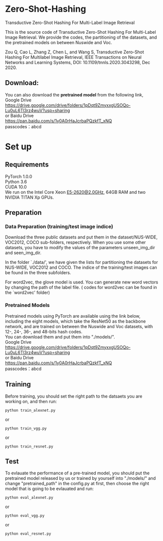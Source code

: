 # Zero-Shot-Hashing
Transductive Zero-Shot Hashing For Multi-Label Image Retrieval


This is the source code of Transductive Zero-Shot Hashing For Multi-Label Image Retrieval. We provide the codes, the partitioning of the datasets, and the pretrained models on between Nuswide and Voc.

Zou Q, Cao L, Zhang Z, Chen L, and Wang S, Transductive Zero-Shot Hashing For Multilabel Image Retrieval, IEEE Transactions on Neural Networks and Learning Systems, DOI: 10.1109/tnnls.2020.3043298, Dec 2020.


## Download:

You can also download the **pretrained model** from the following link,   
Google Drive    
https://drive.google.com/drive/folders/1pDqt9ZmyxxgUSOQo-Lu0uL6Tl3rz4wuV?usp=sharing  
or Baidu Drive  
https://pan.baidu.com/s/1y0A0rHaJcrbaPQzkfT_xNQ     
passcodes：abcd 

# Set up
## Requirements
PyTorch 1.0.0  
Python 3.6  
CUDA 10.0  
We run on the Intel Core Xeon E5-2620@2.0GHz, 64GB RAM and two NVIDIA TITAN Xp GPUs.

## Preparation
### Data Preparation (training/test image indice)
Download the three public datasets and put them in the dataset/NUS-WIDE, VOC2012, COCO sub-folders, respectively. When you use some other datasets, you have to modify the values of the parameters unseen_img_dir and seen_img_dir.  

In the folder `./data/', we have given the lists for partitioning the datasets for NUS-WIDE, VOC2012 and COCO. The indice of the training/test images can be found in the three subfolders.

For word2vec, the glove model is used. You can generate new word vectors by changing the path of the label file. ( codes for word2vec can be found in the `word2vec' folder)

### Pretrained Models
Pretrained models using PyTorch are available using the link below, including the eight models, which take the ResNet50 as the backbone network, and are trained on between the Nuswide and Voc datasets, with 12-, 24-, 36-, and 48-bits hash codes.   
You can download them and put them into "./models/".    
Google Drive    
https://drive.google.com/drive/folders/1pDqt9ZmyxxgUSOQo-Lu0uL6Tl3rz4wuV?usp=sharing  
or Baidu Drive  
https://pan.baidu.com/s/1y0A0rHaJcrbaPQzkfT_xNQ   
passcodes：abcd 

## Training
Before training, you should set the right path to the datsaets you are working on, and then run:  
```
python train_alexnet.py
```
or  
```
python train_vgg.py
```
or  
```
python train_resnet.py
```

## Test
To evlauate the performance of a pre-trained model, you should put the pretrained model released by us or trained by yourself into "./models/" and change "pretrained_path" in the config.py at first, then choose the right model that is going to be evlauated and run:  
```
python eval_alexnet.py
```
or  
```
python eval_vgg.py
```
or  
```
python eval_resnet.py
```


